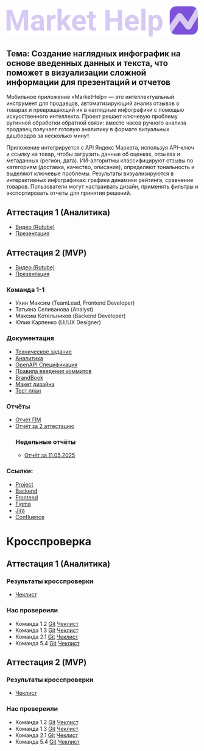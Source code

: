 ![Logo](./assets/full_logo.png)
## Тема: Создание наглядных инфографик на основе введенных данных и текста, что поможет в визуализации сложной информации для презентаций и отчетов 

Мобильное приложение «MarketHelp» — это интеллектуальный инструмент для продавцов, автоматизирующий анализ отзывов о товарах и превращающий их в наглядные инфографики с помощью искусственного интеллекта. Проект решает ключевую проблему рутинной обработки обратной связи: вместо часов ручного анализа продавец получает готовую аналитику в формате визуальных дашбордов за несколько минут.

Приложение интегрируется с API Яндекс Маркета, используя API-ключ и ссылку на товар, чтобы загрузить данные об оценках, отзывах и метаданных (регион, дата). ИИ-алгоритмы классифицируют отзывы по категориям (доставка, качество, описание), определяют тональность и выделяют ключевые проблемы. Результаты визуализируются в интерактивных инфографиках: графики динамики рейтинга, сравнение товаров. Пользователи могут настраивать дизайн, применять фильтры и экспортировать отчеты для принятия решений.

## Аттестация 1 (Аналитика)
- [Видео (Rutube)](https://rutube.ru/video/private/44dc271214a43081a8382b38785ab527/?p=Kou-u3-z3vuoIQlqXsDxmw)
- [Презентация](./presentation/presentation.pdf)

## Аттестация 2 (MVP)
- [Видео (Rutube)](https://rutube.ru/video/private/bc90921161aef40c8f13c25a702d785e/?p=0pmRmvnO1XuXcedqCl3yhw)
- [Презентация](./presentation/presentation_mvp.pdf)

### Команда 1-1
- Ухин Максим (TeamLead, Frontend Developer)
- Татьяна Селиванова (Analyst)
- Максим Котельников (Backend Developer)
- Юлия Карпенко (Ui/UX Designer)

### Документация

- [Техническое задание](./specification/Техническое_задание_1_команда_1_группа_.pdf)
- [Аналитика](./specification/analytics/Аналитика.pdf)
- [OpenAPI Спецификация](./specification/api/openapi.yaml)
- [Правила введения коммитов](./specification/commits/README.md)
- [BrandBook](./specification/design/BrandBook.pdf)
- [Макет дизайна](./specification/design/Design.pdf)
- [Тест план](./specification/analytics/Тест%20план.pdf)

### Отчёты
- [Отчёт ПМ](./reports/PM_Report_MVP.pdf)
- [Отчёт за 2 аттестацию](./reports/ATT2_Report.pdf)
    ### Недельные отчёты
    - [Отчёт за 11.05.2025](./reports/week_reports/MarketHelp_Report_11_05_2025.pdf)   

### Ссылки:

- [Project](https://graphontext.atlassian.net/wiki/spaces/SD/pages/15597719)
- [Backend](https://github.com/MarketHelp/MarketHelp-backend)
- [Frontend](https://gitlab.minecraftslaves.duckdns.org/graphontext/markethelp_frontend) 
- [Figma](https://www.figma.com/design/spvqYucZLlNEozJDRB8yiT/GraphOnText?node-id=108-2&p=f&t=UpqZ9vPsWXOu77cg-0) 
- [Jira](https://id.atlassian.com/invite/p/jira-software?id=UtTRx6orRA2rqglmETV3BQ) 
- [Confluence](https://id.atlassian.com/invite/p/confluence?id=AwSYj8QlTpC--Etq8glU3g)

# Кросспроверка
## Аттестация 1 (Аналитика)
### Результаты кросспроверки
- [Чеклист](./specification/check/ВГУ-ТП.%20Чеклист%201%20этап%201г1к%20-%20чеклист.pdf)

### Нас провереили
- Команда 1.2 [Git](https://github.com/progerg/Lawly) [Чеклист](https://github.com/progerg/Lawly/blob/master/documentation/checklist.pdf)
- Команда 1.3 [Git](https://github.com/Aleygv/Fishing_game/tree/main) [Чеклист](https://github.com/Aleygv/Fishing_game/blob/main/Documents/%D0%92%D0%93%D0%A3-%D0%A2%D0%9F.%20%D0%A7%D0%B5%D0%BA%D0%BB%D0%B8%D1%81%D1%82%201%20%D1%8D%D1%82%D0%B0%D0%BF%201%D0%B33%D0%BA%20-%20%D1%87%D0%B5%D0%BA%D0%BB%D0%B8%D1%81%D1%82.pdf)
- Команда 2.1 [Git](https://github.com/2group1team/VoiceChef) [Чеклист](https://github.com/2group1team/VoiceChef/blob/master/Documentation/%D0%92%D0%93%D0%A3-%D0%A2%D0%9F.%20%D0%A7%D0%B5%D0%BA%D0%BB%D0%B8%D1%81%D1%82%201%20%D1%8D%D1%82%D0%B0%D0%BF%202%D0%B31%D0%BA%20-%20%D1%87%D0%B5%D0%BA%D0%BB%D0%B8%D1%81%D1%82.pdf)
- Команда 5.4 [Git](https://github.com/TP-Jobsy) [Чеклист](https://github.com/TP-Jobsy/jobsy-docs/blob/main/Чеклист%201%20этап.pdf)

## Аттестация 2 (MVP)
### Результаты кросспроверки
- [Чеклист](./specification/check/ВГУ-ТП.%20Чеклист%202%20этап%201г1к.pdf)

### Нас провереили
- Команда 1.2 [Git](https://github.com/progerg/Lawly) [Чеклист](https://github.com/progerg/Lawly/blob/master/documentation/checklist-2.pdf)
- Команда 1.3 [Git](https://github.com/Aleygv/Fishing_game/tree/main) [Чеклист](https://github.com/Aleygv/Fishing_game/blob/main/Documents/%D0%A7%D0%B5%D0%BA-%D0%BB%D0%B8%D1%81%D1%82%202%D0%B9%20%D1%8D%D1%82%D0%B0%D0%BF.pdf)
- Команда 2.1 [Git](https://github.com/2group1team/VoiceChef) [Чеклист](https://github.com/2group1team/VoiceChef/blob/master/Documentation/%D0%A2%D0%9F.%20%D0%A7%D0%B5%D0%BA%D0%BB%D0%B8%D1%81%D1%82%202%20%D1%8D%D1%82%D0%B0%D0%BF%202%20%D0%B3%D1%80%D1%83%D0%BF%D0%BF%D0%B0%201%20%D0%BA%D0%BE%D0%BC%D0%B0%D0%BD%D0%B4%D0%B0.pdf)
- Команда 5.4 [Git](https://github.com/TP-Jobsy) [Чеклист](https://github.com/TP-Jobsy/jobsy-docs/blob/main/checklist/%D0%A7%D0%B5%D0%BA%D0%BB%D0%B8%D1%81%D1%82%202%20%D1%8D%D1%82%D0%B0%D0%BF.pdf)